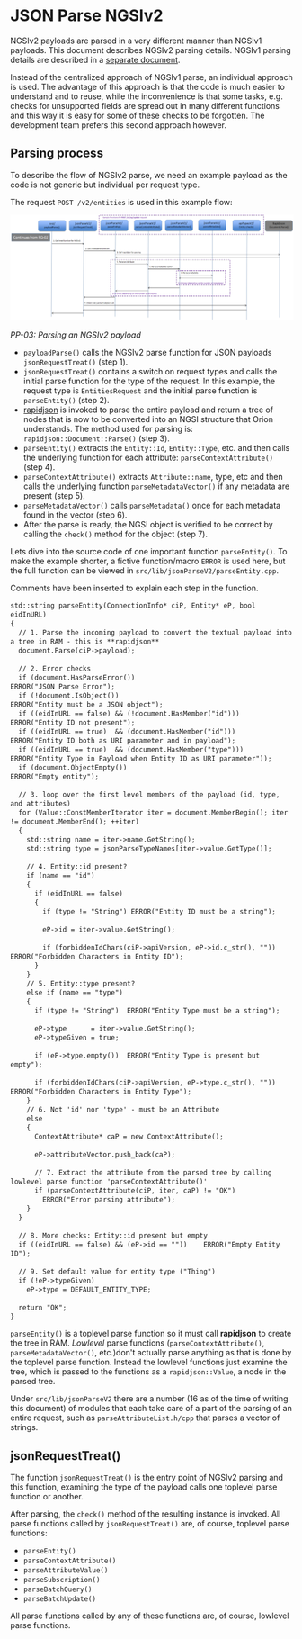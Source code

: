 # JSON Parse NGSIv2

NGSIv2 payloads are parsed in a very different manner than NGSIv1 payloads. This document describes NGSIv2 parsing details. NGSIv1 parsing details are described in a [separate document](jsonParse.md).

Instead of the centralized approach of NGSIv1 parse, an individual approach is used.
The advantage of this approach is that the code is much easier to understand and to reuse, while the inconvenience is that some tasks, e.g. checks for unsupported fields are spread out in many different functions and this way it is easy for some of these checks to be forgotten.
The development team prefers this second approach however.  

## Parsing process
To describe the flow of NGSIv2 parse, we need an example payload as the code is not generic but individual per request type.

The request `POST /v2/entities` is used in this example flow:

<a name='flow-pp-03'></a>
![Parsing an NGSIv2 payload](images/Flow-PP-03.png)

_PP-03: Parsing an NGSIv2 payload_

* `payloadParse()` calls the NGSIv2 parse function for JSON payloads `jsonRequestTreat()` (step 1).
* `jsonRequestTreat()` contains a switch on request types and calls the initial parse function for the type of the request. In this example, the request type is `EntitiesRequest` and the initial parse function is `parseEntity()` (step 2).
* [rapidjson](http://rapidjson.org) is invoked to parse the entire payload and return a tree of nodes that is now to be converted into an NGSI structure that Orion understands.  The method used for parsing is: `rapidjson::Document::Parse()` (step 3).
* `parseEntity()` extracts the `Entity::Id`, `Entity::Type`, etc. and then calls the underlying function for each attribute: `parseContextAttribute()` (step 4).
* `parseContextAttribute()` extracts `Attribute::name`, type, etc and then calls the underlying function `parseMetadataVector()` if any metadata are present (step 5).
* `parseMetadataVector()` calls `parseMetadata()` once for each metadata found in the vector (step 6).
* After the parse is ready, the NGSI object is verified to be correct by calling the `check()` method for the object (step 7).

Lets dive into the source code of one important function `parseEntity()`. To make the example shorter, a fictive function/macro `ERROR` is used here, but the full function can be viewed in `src/lib/jsonParseV2/parseEntity.cpp`.

Comments have been inserted to explain each step in the function.

```
std::string parseEntity(ConnectionInfo* ciP, Entity* eP, bool eidInURL)
{
  // 1. Parse the incoming payload to convert the textual payload into a tree in RAM - this is **rapidjson**
  document.Parse(ciP->payload);

  // 2. Error checks
  if (document.HasParseError())                             ERROR("JSON Parse Error");
  if (!document.IsObject())                                 ERROR("Entity must be a JSON object");
  if ((eidInURL == false) && (!document.HasMember("id")))   ERROR("Entity ID not present");
  if ((eidInURL == true)  && (document.HasMember("id")))    ERROR("Entity ID both as URI parameter and in payload");
  if ((eidInURL == true)  && (document.HasMember("type")))  ERROR("Entity Type in Payload when Entity ID as URI parameter"));
  if (document.ObjectEmpty())                               ERROR("Empty entity");

  // 3. loop over the first level members of the payload (id, type, and attributes)
  for (Value::ConstMemberIterator iter = document.MemberBegin(); iter != document.MemberEnd(); ++iter)
  {
    std::string name = iter->name.GetString();
    std::string type = jsonParseTypeNames[iter->value.GetType()];

    // 4. Entity::id present?
    if (name == "id")
    {
      if (eidInURL == false)
      {
        if (type != "String") ERROR("Entity ID must be a string");

        eP->id = iter->value.GetString();

        if (forbiddenIdChars(ciP->apiVersion, eP->id.c_str(), "")) ERROR("Forbidden Characters in Entity ID");
      }
    }
    // 5. Entity::type present?
    else if (name == "type")
    {
      if (type != "String")  ERROR("Entity Type must be a string");

      eP->type      = iter->value.GetString();
      eP->typeGiven = true;

      if (eP->type.empty())  ERROR("Entity Type is present but empty");

      if (forbiddenIdChars(ciP->apiVersion, eP->type.c_str(), "")) ERROR("Forbidden Characters in Entity Type");
    }
    // 6. Not 'id' nor 'type' - must be an Attribute
    else
    {
      ContextAttribute* caP = new ContextAttribute();
      
      eP->attributeVector.push_back(caP);

      // 7. Extract the attribute from the parsed tree by calling lowlevel parse function 'parseContextAttribute()'
      if (parseContextAttribute(ciP, iter, caP) != "OK")
        ERROR("Error parsing attribute");
    }
  }

  // 8. More checks: Entity::id present but empty
  if ((eidInURL == false) && (eP->id == ""))    ERROR("Empty Entity ID");

  // 9. Set default value for entity type ("Thing")
  if (!eP->typeGiven)
    eP->type = DEFAULT_ENTITY_TYPE;

  return "OK";
}
```

`parseEntity()` is a toplevel parse function so it must call **rapidjson** to create the tree in RAM.  *Lowlevel* parse functions (`parseContextAttribute()`, `parseMetadataVector()`, etc.)don't actually parse anything as that is done by the toplevel parse function. Instead the lowlevel functions just examine the tree, which is passed to the functions as a `rapidjson::Value`, a node in the parsed tree.

Under `src/lib/jsonParseV2` there are a number (16 as of the time of writing this document) of modules that each take care of a part of the parsing of an entire request, such as `parseAttributeList.h/cpp` that parses a vector of strings.

## jsonRequestTreat()
The function `jsonRequestTreat()` is the entry point of NGSIv2 parsing and this function, examining the type of the payload calls one toplevel parse function or another.

After parsing, the `check()` method of the resulting instance is invoked. All parse functions called by `jsonRequestTreat()` are, of course, toplevel parse functions:

* `parseEntity()`
* `parseContextAttribute()`
* `parseAttributeValue()`
* `parseSubscription()`
* `parseBatchQuery()`
* `parseBatchUpdate()`

All parse functions called by any of these functions are, of course, lowlevel parse	functions.

